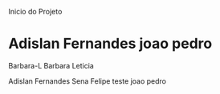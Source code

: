 Inicio do Projeto 

Adislan Fernandes joao pedro
=======
Barbara-L
Barbara Leticia

Adislan Fernandes Sena
Felipe
 teste
joao pedro
